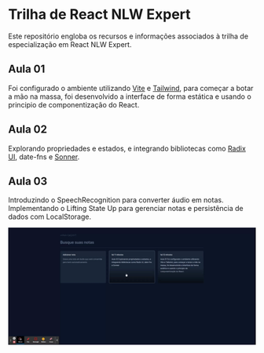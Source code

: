 # Trilha de React NLW Expert

Este repositório engloba os recursos e informações associados à trilha de especialização em React NLW Expert.

## Aula 01
Foi configurado o ambiente utilizando [Vite](https://vitejs.dev/) e [Tailwind](https://tailwindcss.com/), para começar a botar a mão na massa, foi desenvolvido a interface de forma estática e usando o principio de componentização do React.


## Aula 02
Explorando propriedades e estados, e integrando bibliotecas como [Radix UI](https://www.radix-ui.com/), date-fns e [Sonner](https://sonner.emilkowal.ski/).

## Aula 03
Introduzindo o SpeechRecognition para converter áudio em notas. Implementando o Lifting State Up para gerenciar notas e persistência de dados com LocalStorage.

![Tela](tela.gif)